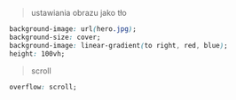 > ustawiania obrazu jako tło

```css
background-image: url(hero.jpg);
background-size: cover;
background-image: linear-gradient(to right, red, blue);
height: 100vh;
```

> scroll

```css
overflow: scroll;
```
